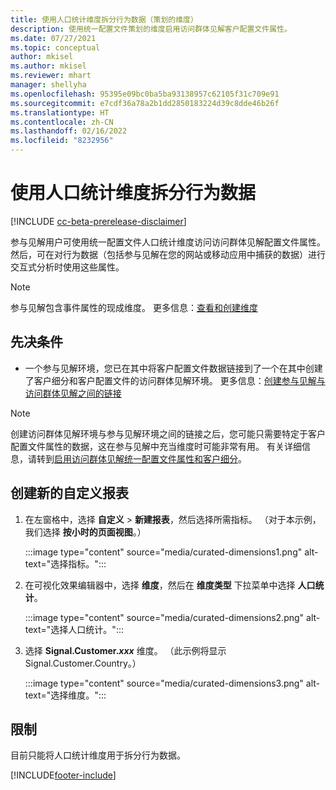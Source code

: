 ```yaml
---
title: 使用人口统计维度拆分行为数据（策划的维度）
description: 使用统一配置文件策划的维度启用访问群体见解客户配置文件属性。
ms.date: 07/27/2021
ms.topic: conceptual
author: mkisel
ms.author: mkisel
ms.reviewer: mhart
manager: shellyha
ms.openlocfilehash: 95395e09bc0ba5ba93138957c62105f31c709e91
ms.sourcegitcommit: e7cdf36a78a2b1dd2850183224d39c8dde46b26f
ms.translationtype: HT
ms.contentlocale: zh-CN
ms.lasthandoff: 02/16/2022
ms.locfileid: "8232956"
---
```

# <a name="use-demographic-dimensions-for-splitting-behavioral-data"></a>使用人口统计维度拆分行为数据

[!INCLUDE [cc-beta-prerelease-disclaimer](includes/cc-beta-prerelease-disclaimer.md)]

参与见解用户可使用统一配置文件人口统计维度访问访问群体见解配置文件属性。 然后，可在对行为数据（包括参与见解在您的网站或移动应用中捕获的数据）进行交互式分析时使用这些属性。

>[!NOTE]
> 参与见解包含事件属性的现成维度。 更多信息：[查看和创建维度](dimensions.md)

## <a name="prerequisite"></a>先决条件

- 一个参与见解环境，您已在其中将客户配置文件数据链接到了一个在其中创建了客户细分和客户配置文件的访问群体见解环境。 更多信息：[创建参与见解与访问群体见解之间的链接](integrate-audience-insights-engagement-insights.md)

> [!NOTE]
> 创建访问群体见解环境与参与见解环境之间的链接之后，您可能只需要特定于客户配置文件属性的数据，这在参与见解中充当维度时可能非常有用。 有关详细信息，请转到[启用访问群体见解统一配置文件属性和客户细分](integrate-audience-insights-engagement-insights.md#enable-audience-insights-unified-profiles-attributes-and-segments)。

## <a name="create-a-new-custom-report"></a>创建新的自定义报表

1. 在左窗格中，选择 **自定义** > **新建报表**，然后选择所需指标。 （对于本示例，我们选择 **按小时的页面视图**。）

    :::image type="content" source="media/curated-dimensions1.png" alt-text="选择指标。":::

2. 在可视化效果编辑器中，选择 **维度**，然后在 **维度类型** 下拉菜单中选择 **人口统计**。

    :::image type="content" source="media/curated-dimensions2.png" alt-text="选择人口统计。":::

3. 选择 **Signal.Customer.*xxx*** 维度。 （此示例将显示 Signal.Customer.Country。）

    :::image type="content" source="media/curated-dimensions3.png" alt-text="选择维度。":::
  
## <a name="limitations"></a>限制

目前只能将人口统计维度用于拆分行为数据。


[!INCLUDE[footer-include](../includes/footer-banner.md)]
